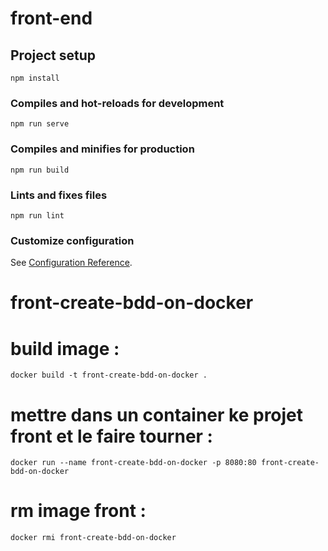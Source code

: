 # front-end

## Project setup
```
npm install
```

### Compiles and hot-reloads for development
```
npm run serve
```

### Compiles and minifies for production
```
npm run build
```

### Lints and fixes files
```
npm run lint
```

### Customize configuration
See [Configuration Reference](https://cli.vuejs.org/config/).

# front-create-bdd-on-docker

# build image : 

    docker build -t front-create-bdd-on-docker .        

# mettre dans un container ke projet front et le faire tourner : 

    docker run --name front-create-bdd-on-docker -p 8080:80 front-create-bdd-on-docker

# rm image front : 
    docker rmi front-create-bdd-on-docker
